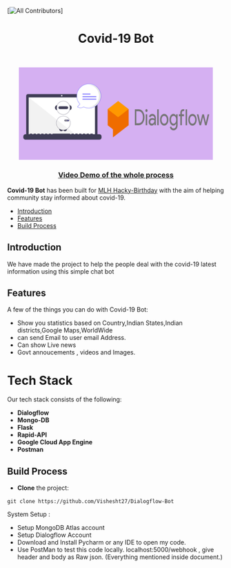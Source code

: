 [![All Contributors](https://img.shields.io/badge/all_contributors-2-orange.svg?style=flat-square)]

<h1 align="center"> Covid-19 Bot  </h1> <br>

<p align="center">
  <a href="http://onelearning.study/">
    <img alt="One Learning" title="One Learning" src="https://github.com/Vishesht27/Dialogflow-Bot/blob/main/Desktop%20-%201.png" width="450">
  </a>
</p>

<a href=""><h3 align="center">Video Demo of the whole process</h4></a>

**Covid-19 Bot** has been built for [MLH Hacky-Birthday](https://organize.mlh.io/participants/events/7142-hacky-birthday-mlh) with the aim of helping community stay informed about covid-19.



- [Introduction](#introduction)
- [Features](#features)
- [Build Process](#build-process)


## Introduction

We have made the project to help the people deal with the covid-19 latest information using this simple chat bot


## Features

A few of the things you can do with Covid-19 Bot:
* Show you statistics based on Country,Indian States,Indian districts,Google Maps,WorldWide
* can send Email to user email Address.
* Can show Live news
* Govt annoucements , videos and Images.


# Tech Stack

Our tech stack consists of the following:

* **Dialogflow** 
* **Mongo-DB**
* **Flask**
* **Rapid-API**
* **Google Cloud App Engine**
* **Postman**


## Build Process

* **Clone** the project:

```
git clone https://github.com/Vishesht27/Dialogflow-Bot
```
System Setup :

* Setup MongoDB Atlas account
* Setup Dialogflow Account
* Download and Install Pycharm or any IDE to open my code.
* Use PostMan to test this code locally. localhost:5000/webhook , give header and body as Raw json. (Everything mentioned inside document.)
